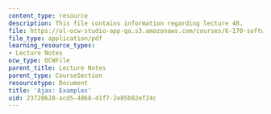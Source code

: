 ```yaml
---
content_type: resource
description: This file contains information regarding lecture 48.
file: https://ol-ocw-studio-app-qa.s3.amazonaws.com/courses/6-170-software-studio-spring-2013/23728628acd5486841f72e85b02ef24c_MIT6_170S13_48-asyn-exam.pdf
file_type: application/pdf
learning_resource_types:
- Lecture Notes
ocw_type: OCWFile
parent_title: Lecture Notes
parent_type: CourseSection
resourcetype: Document
title: 'Ajax: Examples'
uid: 23728628-acd5-4868-41f7-2e85b02ef24c
---
```

